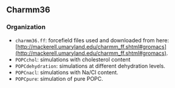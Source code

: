 ## Charmm36


### Organization

- `charmm36.ff`: forcefield files used and downloaded from here: [http://mackerell.umaryland.edu/charmm_ff.shtml#gromacs](http://mackerell.umaryland.edu/charmm_ff.shtml#gromacs).
- `POPCchol`: simulations with cholesterol content
- `POPCdehydration`: simulations at different dehydration levels.
- `POPCnacl`: simulations with Na/Cl content.
- `POPCpure`: simulation of pure POPC.
